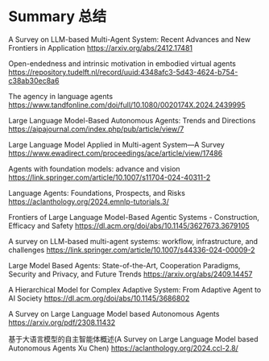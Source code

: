 # Summary 总结
A Survey on LLM-based Multi-Agent System: Recent Advances and New Frontiers in Application
https://arxiv.org/abs/2412.17481

Open-endedness and intrinsic motivation in embodied virtual agents
https://repository.tudelft.nl/record/uuid:4348afc3-5d43-4624-b754-c38ab30ec8a6

The agency in language agents
https://www.tandfonline.com/doi/full/10.1080/0020174X.2024.2439995

Large Language Model-Based Autonomous Agents: Trends and Directions
https://aipajournal.com/index.php/pub/article/view/7

Large Language Model Applied in Multi-agent System—A Survey
https://www.ewadirect.com/proceedings/ace/article/view/17486

Agents with foundation models: advance and vision
https://link.springer.com/article/10.1007/s11704-024-40311-2

Language Agents: Foundations, Prospects, and Risks
https://aclanthology.org/2024.emnlp-tutorials.3/

Frontiers of Large Language Model-Based Agentic Systems - Construction, Efficacy and Safety
https://dl.acm.org/doi/abs/10.1145/3627673.3679105

A survey on LLM-based multi-agent systems: workflow, infrastructure, and challenges
https://link.springer.com/article/10.1007/s44336-024-00009-2

Large Model Based Agents: State-of-the-Art, Cooperation Paradigms, Security and Privacy, and Future Trends
https://arxiv.org/abs/2409.14457

A Hierarchical Model for Complex Adaptive System: From Adaptive Agent to AI Society
https://dl.acm.org/doi/abs/10.1145/3686802

A Survey on Large Language Model based Autonomous Agents
https://arxiv.org/pdf/2308.11432

基于大语言模型的自主智能体概述(A Survey on Large Language Model based Autonomous Agents Xu Chen)
https://aclanthology.org/2024.ccl-2.8/
